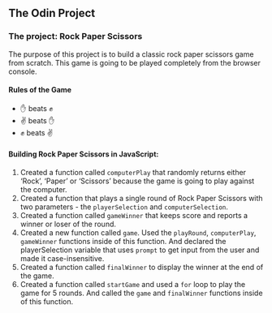 ## The Odin Project 

### The project: Rock Paper Scissors 

The purpose of this project is to build a classic rock paper scissors game from scratch. This game is going to be played completely from the browser console. 

#### Rules of the Game

- :hand: beats :fist:
- :v: beats :hand:
- :fist: beats :v:

#### Building Rock Paper Scissors in JavaScript:

1. Created a function called `computerPlay` that randomly returns either ‘Rock’, ‘Paper’ or ‘Scissors’ because the game is going to play against the computer. 
2. Created a function that plays a single round of Rock Paper Scissors with two parameters - the `playerSelection` and `computerSelection`. 
3. Created a function called `gameWinner` that keeps score and reports a winner or loser of the round. 
4. Created a new function called `game`. Used the `playRound`, `computerPlay`, `gameWinner` functions inside of this function. And declared the playerSelection variable that uses `prompt` to get input from the user and made it case-insensitive.   
5. Created a function called `finalWinner` to display the winner at the end of the game.
6. Created a function called `startGame` and used a `for` loop to play the game for 5 rounds. And called the `game` and `finalWinner` functions inside of this function.  